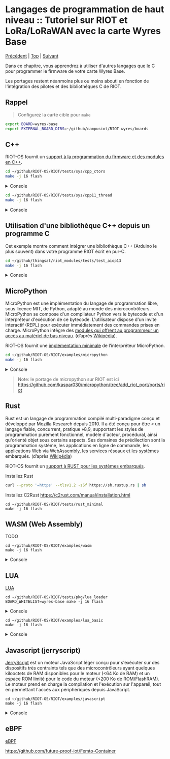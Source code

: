 # Langages de programmation de haut niveau :: Tutoriel sur RIOT et LoRa/LoRaWAN avec la carte Wyres Base

[Précédent](08.md) | [Top](README.md) |  [Suivant](10.md)

Dans ce chapitre, vous apprendrez à utiliser d'autres langages que le C pour programmer le firmware de votre carte Wyres Base.

Les portages restent néanmoins plus ou moins abouti en fonction de l'intégration des pilotes et des bibliothéques C de RIOT.

## Rappel

> Configurez la carte cible pour `make`
```bash
export BOARD=wyres-base
export EXTERNAL_BOARD_DIRS=~/github/campusiot/RIOT-wyres/boards
```

## C++

RIOT-OS fournit un [support à la programmation du firmware et des modules en C++](https://doc.riot-os.org/using-cpp.html).

```bash
cd ~/github/RIOT-OS/RIOT/tests/sys/cpp_ctors
make -j 16 flash
```
<details>
<summary>Console</summary>
<pre>
> Help: Press s to start test, r to print it is ready
START
main(): This is RIOT! (Version: 2023.07-devel-325-g2863d)
...
OK (3 tests)
{ "threads": [{ "name": "main", "stack_size": 1536, "stack_used": 448 }]}
</pre>
</details>


```bash
cd ~/github/RIOT-OS/RIOT/tests/sys/cpp11_thread
make -j 16 flash
```

<details>
<summary>Console</summary>
<pre>
Help: Press s to start test, r to print it is ready
START
main(): This is RIOT! (Version: 2023.07-devel-325-g2863d)

************ C++ thread test ***********
Creating one thread and passing an argument ...
{ "threads": [{ "name": "riot_cpp_thread", "stack_size": 1536, "stack_used": 1532 }]}
Done

Creating detached thread ...
{ "threads": [{ "name": "riot_cpp_thread", "stack_size": 1536, "stack_used": 1532 }]}
Done

Join on 'finished' thread ...
{ "threads": [{ "name": "riot_cpp_thread", "stack_size": 1536, "stack_used": 1532 }]}
Done

Join on 'running' thread ...
{ "threads": [{ "name": "riot_cpp_thread", "stack_size": 1536, "stack_used": 1532 }]}
{ "threads": [{ "name": "riot_cpp_thread", "stack_size": 1536, "stack_used": 1312 }]}
Done

Testing sleep_for ...
Done

Testing sleep_until ...
Done

Swapping two threads ...
{ "threads": [{ "name": "riot_cpp_thread", "stack_size": 1536, "stack_used": 1532 }]}
{ "threads": [{ "name": "riot_cpp_thread", "stack_size": 1536, "stack_used": 1532 }]}
Done

Move constructor ...
{ "threads": [{ "name": "riot_cpp_thread", "stack_size": 1536, "stack_used": 1532 }]}
Done

Bye, bye.
******************************************
{ "threads": [{ "name": "main", "stack_size": 1536, "stack_used": 400 }]}
</pre>
</details>


## Utilisation d'une bibliothèque C++ depuis un programme C

Cet exemple montre comment intégrer une bibliothèque C++ (Arduino le plus souvent) dans votre programme RIOT écrit en pur-C.

```bash
cd ~/github/thingsat/riot_modules/tests/test_aiop13
make -j 16 flash
```

<details>
<summary>Console</summary>
<pre>
main(): This is RIOT! (Version: 2023.07-devel-325-g2863d)

************ test wrapper for AoiP13 ***********

GPS prediction : latitude=-66.275374°, longitude=92.355066°

************ bench wrapper for AoiP13 ***********

10000 GPS predictions from TLE in 18619282 usec (1861.928200 usec per call)

************ RIOT and TLE demo program ***********

> help
Command              Description
---------------------------------------
tle                  TLE command
sun                  Sun command
observer             Observer command
pm                   interact with layered PM subsystem
reboot               Reboot the node
rtc                  control RTC peripheral interface
version              Prints current RIOT_VERSION
> 
</pre>
</details>


## MicroPython

MicroPython est une implémentation du langage de programmation libre, sous licence MIT, de Python, adapté au monde des microcontrôleurs. MicroPython se compose d'un compilateur Python vers le bytecode et d'un interpréteur d'exécution de ce bytecode. L'utilisateur dispose d'un invite interactif (REPL) pour exécuter immédiatement des commandes prises en charge. MicroPython intègre des [modules qui offrent au programmeur un accès au matériel de bas niveau](https://docs.micropython.org/en/latest/library/). (d’après [Wikipédia](https://fr.wikipedia.org/wiki/MicroPython)).

RIOT-OS fournit une [implémentation minimale](https://github.com/RIOT-OS/RIOT/blob/master/pkg/micropython/doc.txt) de l’interpréteur MicroPython.

```bash
cd ~/github/RIOT-OS/RIOT/examples/micropython
make -j 16 flash
```

<details>
<summary>Console</summary>
<pre>
main(): This is RIOT! (Version: 2023.07-devel-325-g2863d)
-- Executing boot.py
boot.py: MicroPython says hello!
-- boot.py exited. Starting REPL..
MicroPython bb8e51f on 2023-11-13; riot-wyres-base with stm32
Type "help()" for more information.

Welcome to the Micro Python RIOT port!

Quick overview of commands for the board:
(none so far)

Control commands:
  CTRL-A    	-- on a blank line, enter raw REPL mode
  CTRL-B    	-- on a blank line, enter normal REPL mode
  CTRL-C    	-- interrupt a running program
  CTRL-D    	-- on a blank line, do a soft reset of the board
 (all probably not working in this initial port)
For further help on a specific object, type help(obj)
>>> 1 + 3
4

>>> import riot
>>> print(riot.thread_getpid())

>>> help('modules')

>>> import array
>>> import gc
>>> import builtins
>>> import math
>>> import sys
>>> import time
>>> import micropython
</pre>
</details>

> Note: le portage de micropython sur RIOT est ici https://github.com/kaspar030/micropython/tree/add_riot_port/ports/riot 

## Rust

Rust est un langage de programmation compilé multi-paradigme conçu et développé par Mozilla Research depuis 2010. Il a été conçu pour être « un langage fiable, concurrent, pratique »8,9, supportant les styles de programmation purement fonctionnel, modèle d'acteur, procédural, ainsi qu'orienté objet sous certains aspects. Ses domaines de prédilection sont la programmation système, les applications en ligne de commande, les applications Web via WebAssembly, les services réseaux et les systèmes embarqués. (d’après [Wikipédia](https://fr.wikipedia.org/wiki/Rust_(langage)))

RIOT-OS fournit un [support à RUST pour les systèmes embarqués](https://doc.riot-os.org/using-rust.html).

Installez Rust
```bash
curl --proto '=https' --tlsv1.2 -sSf https://sh.rustup.rs | sh
```

Installez C2Rust https://c2rust.com/manual/installation.html 

```
cd ~/github/RIOT-OS/RIOT/tests/rust_minimal
make -j 16 flash
```

## WASM (Web Assembly)

TODO

```
cd ~/github/RIOT-OS/RIOT/examples/wasm
make -j 16 flash
```
<details>
<summary>Console</summary>
<pre>
main(): This is RIOT! (Version: 2023.07-devel-325-g2863d)
iwasm_initilised: true
Exception: create singleton exec_env failed
ret = -1
Exception: create singleton exec_env failed
ret = -1
</pre>
</details>

## LUA

[LUA](https://fr.wikipedia.org/wiki/Lua)

```
cd ~/github/RIOT-OS/RIOT/tests/pkg/lua_loader
BOARD_WHITELIST=wyres-base make -j 16 flash
```

<details>
<summary>Console</summary>
<pre>
Help: Press s to start test, r to print it is ready
START
main(): This is RIOT! (Version: 2023.07-devel-325-g2863d)
I am a module, hi!
</pre>
</details>


```
cd ~/github/RIOT-OS/RIOT/examples/lua_basic
make -j 16 flash
```

<details>
<summary>Console</summary>
<pre>
main(): This is RIOT! (Version: 2023.07-devel-325-g2863d)
Lua RIOT build
Hello world, this is lua!
Lua interpreter exited
</pre>
</details>

## Javascript (jerryscript)

[JerryScript](https://jerryscript.net/) est un moteur JavaScript léger conçu pour s'exécuter sur des dispositifs très contraints tels que des microcontrôleurs ayant quelques kilooctets de RAM disponibles pour le moteur (<64 Ko de RAM) et un espace ROM limité pour le code du moteur (<200 Ko de ROM/FlashRAM). Le moteur prend en charge la compilation et l'exécution sur l'appareil, tout en permettant l'accès aux périphériques depuis JavaScript.

```
cd ~/github/RIOT-OS/RIOT/examples/javascript
make -j 16 flash
```

<details>
<summary>Console</summary>
<pre>
main(): This is RIOT! (Version: 2023.07-devel-325-g2863d)
You are running RIOT on a(n) wyres-base board.
This board features a(n) stm32 MCU.
Executing main.js:
Hello from JerryScript!
</pre>
</details>

## eBPF

[eBPF](https://en.wikipedia.org/wiki/EBPF)

https://github.com/future-proof-iot/Femto-Container